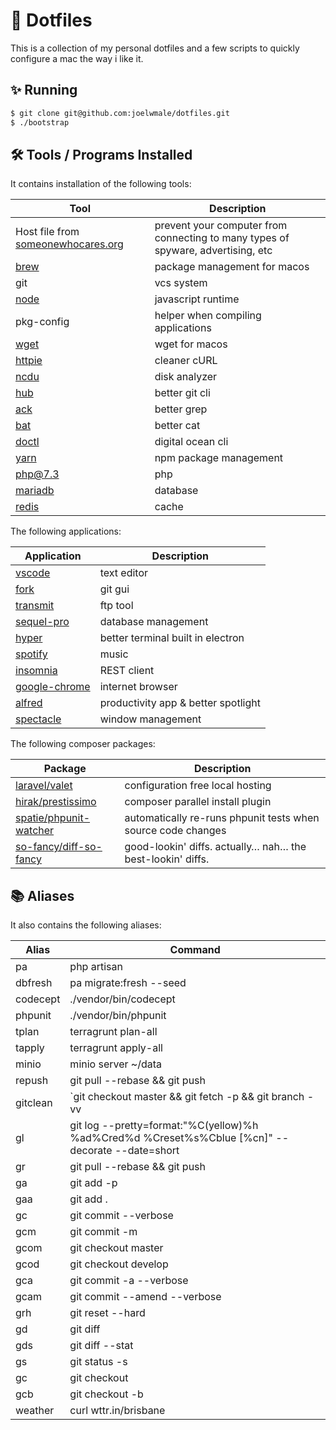 # 🚀 Dotfiles

This is a collection of my personal dotfiles and a few scripts to quickly configure a mac the way i like it.

## ✨ Running

```bash
$ git clone git@github.com:joelwmale/dotfiles.git
$ ./bootstrap
```

## 🛠 Tools / Programs Installed

It contains installation of the following tools:

| Tool                                                                     | Description                                                                      |
| ------------------------------------------------------------------------ | -------------------------------------------------------------------------------- |
| Host file from [someonewhocares.org](https://someonewhocares.org/hosts/) | prevent your computer from connecting to many types of spyware, advertising, etc |
| [brew](https://brew.sh)                                                  | package management for macos                                                     |
| git                                                                      | vcs system                                                                       |
| [node](https://nodejs.org)                                               | javascript runtime                                                               |
| pkg-config                                                               | helper when compiling applications                                               |
| [wget](https://formulae.brew.sh/formula/wget)                            | wget for macos                                                                   |
| [httpie](https://httpie.org/)                                            | cleaner cURL                                                                     |
| [ncdu](https://github.com/rofl0r/ncdu)                                   | disk analyzer                                                                    |
| [hub](https://hub.github.com/)                                           | better git cli                                                                   |
| [ack](https://beyondgrep.com/)                                           | better grep                                                                      |
| [bat](https://github.com/sharkdp/bat)                                    | better cat                                                                       |
| [doctl](https://github.com/digitalocean/doctl)                           | digital ocean cli                                                                |
| [yarn](https://github.com/yarnpkg/yarn)                                  | npm package management                                                           |
| [php@7.3](https://php.net/)                                              | php                                                                              |
| [mariadb](https://mariadb.org/)                                          | database                                                                         |
| [redis](https://redis.io/)                                               | cache                                                                            |

The following applications:

| Application                                     | Description                         |
| ----------------------------------------------- | ----------------------------------- |
| [vscode](https://code.visualstudio.com/)        | text editor                         |
| [fork](https://git-fork.com/)                   | git gui                             |
| [transmit](https://panic.com/transmit/)         | ftp tool                            |
| [sequel-pro](https://www.sequelpro.com/)        | database management                 |
| [hyper](https://hyper.is/)                      | better terminal built in electron   |
| [spotify](https://www.spotify.com/au/)          | music                               |
| [insomnia](https://insomnia.rest/)              | REST client                         |
| [google-chrome](https://www.google.com/chrome/) | internet browser                    |
| [alfred](https://www.alfredapp.com/)            | productivity app & better spotlight |
| [spectacle](https://www.spectacleapp.com/)      | window management                   |

The following composer packages:

| Package                                                             | Description                                                  |
| ------------------------------------------------------------------- | ------------------------------------------------------------ |
| [laravel/valet](https://laravel.com/docs/5.8/valet)                 | configuration free local hosting                             |
| [hirak/prestissimo](https://github.com/hirak/prestissimo)           | composer parallel install plugin                             |
| [spatie/phpunit-watcher](https://github.com/spatie/phpunit-watcher) | automatically re-runs phpunit tests when source code changes |
| [so-fancy/diff-so-fancy](https://github.com/so-fancy/diff-so-fancy) | good-lookin' diffs. actually… nah… the best-lookin' diffs. |

## 📚 Aliases

It also contains the following aliases:

| Alias    | Command                                                                                                   |
| -------- | --------------------------------------------------------------------------------------------------------- |
| pa       | php artisan                                                                                               |
| dbfresh  | pa migrate:fresh --seed                                                                                   |
| codecept | ./vendor/bin/codecept                                                                                     |
| phpunit  | ./vendor/bin/phpunit                                                                                      |
| tplan    | terragrunt plan-all                                                                                       |
| tapply   | terragrunt apply-all                                                                                      |
| minio    | minio server ~/data                                                                                       |
| repush   | git pull --rebase && git push                                                                             |
| gitclean | `git checkout master && git fetch -p && git branch -vv | awk '/: gone]/{print $1}' | xargs git branch -d` |
| gl       | git log --pretty=format:"%C(yellow)%h %ad%Cred%d %Creset%s%Cblue [%cn]" --decorate --date=short           |
| gr       | git pull --rebase && git push                                                                             |
| ga       | git add -p                                                                                                |
| gaa      | git add .                                                                                                 |
| gc       | git commit --verbose                                                                                      |
| gcm      | git commit -m                                                                                             |
| gcom     | git checkout master                                                                                       |
| gcod     | git checkout develop                                                                                      |
| gca      | git commit -a --verbose                                                                                   |
| gcam     | git commit --amend --verbose                                                                              |
| grh      | git reset --hard                                                                                          |
| gd       | git diff                                                                                                  |
| gds      | git diff --stat                                                                                           |
| gs       | git status -s                                                                                             |
| gc       | git checkout                                                                                              |
| gcb      | git checkout -b                                                                                           |
| weather  | curl wttr.in/brisbane                                                                                     |